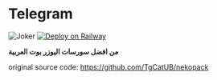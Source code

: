# Telegram
![Joker](https://telegra.ph/file/5fab2702710ef5429b7fc.png)
[![Deploy on Railway](https://railway.app/button.svg)](https://railway.app/new/template/chf7-o?referralCode=o4ThC5)

**من افضل سورسات اليوزر بوت العربية**

original source code:
https://github.com/TgCatUB/nekopack




